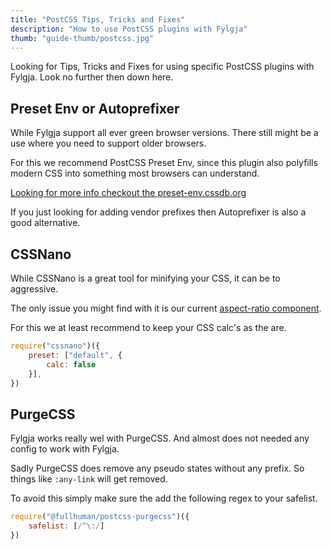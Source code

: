 ```yaml
---
title: "PostCSS Tips, Tricks and Fixes"
description: "How to use PostCSS plugins with Fylgja"
thumb: "guide-thumb/postcss.jpg"
---
```


Looking for Tips, Tricks and Fixes for using specific PostCSS plugins with Fylgja.
Look no further then down here.

## Preset Env or Autoprefixer

While Fylgja support all ever green browser versions.
There still might be a use where you need to support older browsers.

For this we recommend PostCSS Preset Env,
since this plugin also polyfills modern CSS into something most browsers can understand.

[Looking for more info checkout the preset-env.cssdb.org](https://preset-env.cssdb.org/)

If you just looking for adding vendor prefixes then Autoprefixer is also a good alternative.

## CSSNano

While CSSNano is a great tool for minifying your CSS,
it can be to aggressive.

The only issue you might find with it is our current [aspect-ratio component](/components/aspect-ratio/#postcss-calc-and-cssnano-issue).

For this we at least recommend to keep your CSS calc's as the are.

```js
require("cssnano")({
    preset: ["default", {
        calc: false
    }],
})
```

## PurgeCSS

Fylgja works really wel with PurgeCSS.
And almost does not needed any config to work with Fylgja.

Sadly PurgeCSS does remove any pseudo states without any prefix.
So things like `:any-link` will get removed.

To avoid this simply make sure the add the following regex to your safelist.

```js
require("@fullhuman/postcss-purgecss")({
    safelist: [/^\:/]
})
```
